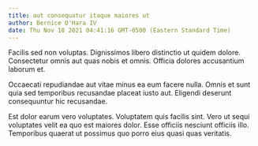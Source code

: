 ```yaml
---
title: aut consequatur itaque maiores ut
author: Bernice O'Hara IV
date: Thu Nov 18 2021 04:41:16 GMT-0500 (Eastern Standard Time)
---
```

Facilis sed non voluptas. Dignissimos libero distinctio ut quidem dolore. Consectetur omnis aut quas nobis et omnis. Officia dolores accusantium laborum et.

 Occaecati repudiandae aut vitae minus ea eum facere nulla. Omnis et sunt quia sed temporibus recusandae placeat iusto aut. Eligendi deserunt consequuntur hic recusandae.

 Est dolor earum vero voluptates. Voluptatem quis facilis sint. Vero ut sequi voluptates velit ea quo est maiores dolor. Esse officiis nesciunt officiis illo. Temporibus quaerat ut possimus quo porro eius quasi quas veritatis.
